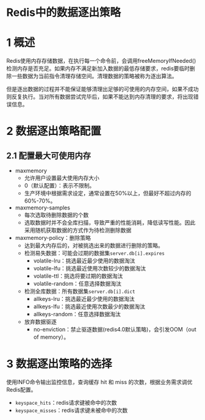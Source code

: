 # Redis中的数据逐出策略

# 1 概述

Redis使用内存存储数据，在执行每一个命令前，会调用freeMemoryIfNeeded()检测内存是否充足。如果内存不满足新加入数据的最低存储要求，redis要临时删除一些数据为当前指令清理存储空间。清理数据的策略被称为逐出算法。

但是逐出数据的过程并不能保证能够清理出足够的可使用的内存空间，如果不成功则反复执行。当对所有数据尝试完毕后，如果不能达到内存清理的要求，将出现错误信息。

# 2 数据逐出策略配置

## 2.1 配置最大可使用内存

- maxmemory
  - 允许用户设置最大使用内存大小
  - 0（默认配置）：表示不限制。
  - 生产环境中根据需求设定，通常设置在50%以上，但最好不超过内存的60%-70%。
- maxmemory-samples
  - 每次选取待删除数据的个数
  - 选取数据时并不会全库扫描，导致严重的性能消耗，降低读写性能。因此采用随机获取数据的方式作为待检测删除数据
- maxmemory-policy：删除策略
  - 达到最大内存后的，对被挑选出来的数据进行删除的策略。
  - 检测易失数据：可能会过期的数据集`server.db[i].expires`
    - volatile-lru：挑选最近最少使用的数据淘汰
    - volatile-lfu：挑选最近使用次数较少的数据淘汰
    - volatile-ttl：挑选将要过期的数据淘汰
    - volatile-random：任意选择数据淘汰
  - 检测全库数据：所有数据集`server.db[i].dict`
    - allkeys-lru：挑选最近最少使用的数据淘汰
    - allkeys-lfu：挑选最近使用次数最少的数据淘汰
    - allkeys-random：任意选择数据淘汰
  - 放弃数据驱逐
    - no-enviction：禁止驱逐数据(redis4.0默认策略)，会引发OOM（out of memory）。

# 3 数据逐出策略的选择

使用INFO命令输出监控信息，查询缓存 hit 和 miss 的次数，根据业务需求调优Redis配置。

- `keyspace_hits`：redis请求键被命中的次数
- `keyspace_misses`：redis请求键未被命中的次数